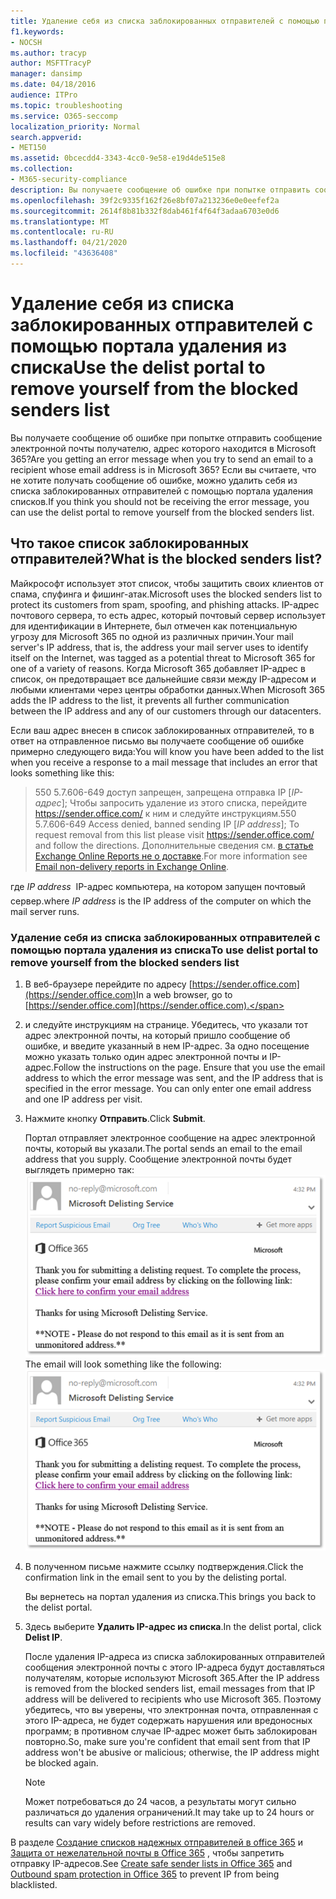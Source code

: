 ```yaml
---
title: Удаление себя из списка заблокированных отправителей с помощью портала удаления из списка
f1.keywords:
- NOCSH
ms.author: tracyp
author: MSFTTracyP
manager: dansimp
ms.date: 04/18/2016
audience: ITPro
ms.topic: troubleshooting
ms.service: O365-seccomp
localization_priority: Normal
search.appverid:
- MET150
ms.assetid: 0bcecdd4-3343-4cc0-9e58-e19d4de515e8
ms.collection:
- M365-security-compliance
description: Вы получаете сообщение об ошибке при попытке отправить сообщение электронной почты получателю, адрес которого находится в Microsoft 365? Если вы считаете, что не хотите получать сообщение об ошибке, можно удалить себя из списка заблокированных отправителей с помощью портала удаления списков.
ms.openlocfilehash: 39f2c9335f162f26e8bf07a213236e0e0eefef2a
ms.sourcegitcommit: 2614f8b81b332f8dab461f4f64f3adaa6703e0d6
ms.translationtype: MT
ms.contentlocale: ru-RU
ms.lasthandoff: 04/21/2020
ms.locfileid: "43636408"
---
```

# <a name="use-the-delist-portal-to-remove-yourself-from-the-blocked-senders-list"></a><span data-ttu-id="f3770-104">Удаление себя из списка заблокированных отправителей с помощью портала удаления из списка</span><span class="sxs-lookup"><span data-stu-id="f3770-104">Use the delist portal to remove yourself from the blocked senders list</span></span>

<span data-ttu-id="f3770-105">Вы получаете сообщение об ошибке при попытке отправить сообщение электронной почты получателю, адрес которого находится в Microsoft 365?</span><span class="sxs-lookup"><span data-stu-id="f3770-105">Are you getting an error message when you try to send an email to a recipient whose email address is in Microsoft 365?</span></span> <span data-ttu-id="f3770-106">Если вы считаете, что не хотите получать сообщение об ошибке, можно удалить себя из списка заблокированных отправителей с помощью портала удаления списков.</span><span class="sxs-lookup"><span data-stu-id="f3770-106">If you think you should not be receiving the error message, you can use the delist portal to remove yourself from the blocked senders list.</span></span>

## <a name="what-is-the-blocked-senders-list"></a><span data-ttu-id="f3770-107">Что такое список заблокированных отправителей?</span><span class="sxs-lookup"><span data-stu-id="f3770-107">What is the blocked senders list?</span></span>

<span data-ttu-id="f3770-108">Майкрософт использует этот список, чтобы защитить своих клиентов от спама, спуфинга и фишинг-атак.</span><span class="sxs-lookup"><span data-stu-id="f3770-108">Microsoft uses the blocked senders list to protect its customers from spam, spoofing, and phishing attacks.</span></span> <span data-ttu-id="f3770-109">IP-адрес почтового сервера, то есть адрес, который почтовый сервер использует для идентификации в Интернете, был отмечен как потенциальную угрозу для Microsoft 365 по одной из различных причин.</span><span class="sxs-lookup"><span data-stu-id="f3770-109">Your mail server's IP address, that is, the address your mail server uses to identify itself on the Internet, was tagged as a potential threat to Microsoft 365 for one of a variety of reasons.</span></span> <span data-ttu-id="f3770-110">Когда Microsoft 365 добавляет IP-адрес в список, он предотвращает все дальнейшие связи между IP-адресом и любыми клиентами через центры обработки данных.</span><span class="sxs-lookup"><span data-stu-id="f3770-110">When Microsoft 365 adds the IP address to the list, it prevents all further communication between the IP address and any of our customers through our datacenters.</span></span>

<span data-ttu-id="f3770-111">Если ваш адрес внесен в список заблокированных отправителей, то в ответ на отправленное письмо вы получаете сообщение об ошибке примерно следующего вида:</span><span class="sxs-lookup"><span data-stu-id="f3770-111">You will know you have been added to the list when you receive a response to a mail message that includes an error that looks something like this:</span></span>

> <span data-ttu-id="f3770-112">550 5.7.606-649 доступ запрещен, запрещена отправка IP [_IP-адрес_]; Чтобы запросить удаление из этого списка, перейдите https://sender.office.com/ к ним и следуйте инструкциям.</span><span class="sxs-lookup"><span data-stu-id="f3770-112">550 5.7.606-649 Access denied, banned sending IP [_IP address_]; To request removal from this list please visit https://sender.office.com/ and follow the directions.</span></span> <span data-ttu-id="f3770-113">Дополнительные сведения см. [в статье Exchange Online Reports не о доставке](https://docs.microsoft.com/Exchange/mail-flow-best-practices/non-delivery-reports-in-exchange-online/non-delivery-reports-in-exchange-online).</span><span class="sxs-lookup"><span data-stu-id="f3770-113">For more information see [Email non-delivery reports in Exchange Online](https://docs.microsoft.com/Exchange/mail-flow-best-practices/non-delivery-reports-in-exchange-online/non-delivery-reports-in-exchange-online).</span></span>

<span data-ttu-id="f3770-114">где  _IP address_  IP-адрес компьютера, на котором запущен почтовый сервер.</span><span class="sxs-lookup"><span data-stu-id="f3770-114">where  _IP address_ is the IP address of the computer on which the mail server runs.</span></span>

### <a name="to-use-delist-portal-to-remove-yourself-from-the-blocked-senders-list"></a><span data-ttu-id="f3770-115">Удаление себя из списка заблокированных отправителей с помощью портала удаления из списка</span><span class="sxs-lookup"><span data-stu-id="f3770-115">To use delist portal to remove yourself from the blocked senders list</span></span>

1. <span data-ttu-id="f3770-116">В веб-браузере перейдите по адресу [https://sender.office.com](https://sender.office.com)</span><span class="sxs-lookup"><span data-stu-id="f3770-116">In a web browser, go to [https://sender.office.com](https://sender.office.com).</span></span>

2. <span data-ttu-id="f3770-p105">и следуйте инструкциям на странице. Убедитесь, что указали тот адрес электронной почты, на который пришло сообщение об ошибке, и введите указанный в нем IP-адрес. За одно посещение можно указать только один адрес электронной почты и IP-адрес.</span><span class="sxs-lookup"><span data-stu-id="f3770-p105">Follow the instructions on the page. Ensure that you use the email address to which the error message was sent, and the IP address that is specified in the error message. You can only enter one email address and one IP address per visit.</span></span>

3. <span data-ttu-id="f3770-120">Нажмите кнопку **Отправить**.</span><span class="sxs-lookup"><span data-stu-id="f3770-120">Click **Submit**.</span></span>

    <span data-ttu-id="f3770-121">Портал отправляет электронное сообщение на адрес электронной почты, который вы указали.</span><span class="sxs-lookup"><span data-stu-id="f3770-121">The portal sends an email to the email address that you supply.</span></span> <span data-ttu-id="f3770-122">Сообщение электронной почты будет выглядеть примерно так: ![снимок экрана, полученный при отсылке запроса через портал рассписка](../../media/bf13e4f7-f68c-4e46-baa7-b6ab4cfc13f3.png)</span><span class="sxs-lookup"><span data-stu-id="f3770-122">The email will look something like the following: ![Screenshot of email received when you submit a request through the delist portal](../../media/bf13e4f7-f68c-4e46-baa7-b6ab4cfc13f3.png)</span></span>

4. <span data-ttu-id="f3770-123">В полученном письме нажмите ссылку подтверждения.</span><span class="sxs-lookup"><span data-stu-id="f3770-123">Click the confirmation link in the email sent to you by the delisting portal.</span></span>

    <span data-ttu-id="f3770-124">Вы вернетесь на портал удаления из списка.</span><span class="sxs-lookup"><span data-stu-id="f3770-124">This brings you back to the delist portal.</span></span>

5. <span data-ttu-id="f3770-125">Здесь выберите **Удалить IP-адрес из списка**.</span><span class="sxs-lookup"><span data-stu-id="f3770-125">In the delist portal, click **Delist IP**.</span></span>

    <span data-ttu-id="f3770-126">После удаления IP-адреса из списка заблокированных отправителей сообщения электронной почты с этого IP-адреса будут доставляться получателям, которые используют Microsoft 365.</span><span class="sxs-lookup"><span data-stu-id="f3770-126">After the IP address is removed from the blocked senders list, email messages from that IP address will be delivered to recipients who use Microsoft 365.</span></span> <span data-ttu-id="f3770-127">Поэтому убедитесь, что вы уверены, что электронная почта, отправленная с этого IP-адреса, не будет содержать нарушения или вредоносных программ; в противном случае IP-адрес может быть заблокирован повторно.</span><span class="sxs-lookup"><span data-stu-id="f3770-127">So, make sure you're confident that email sent from that IP address won't be abusive or malicious; otherwise, the IP address might be blocked again.</span></span>

    > [!NOTE]
    > <span data-ttu-id="f3770-128">Может потребоваться до 24 часов, а результаты могут сильно различаться до удаления ограничений.</span><span class="sxs-lookup"><span data-stu-id="f3770-128">It may take up to 24 hours or results can vary widely before restrictions are removed.</span></span>

<span data-ttu-id="f3770-129">В разделе [Создание списков надежных отправителей в office 365](create-safe-sender-lists-in-office-365.md) и [Защита от нежелательной почты в Office 365](outbound-spam-controls.md) , чтобы запретить отправку IP-адресов.</span><span class="sxs-lookup"><span data-stu-id="f3770-129">See [Create safe sender lists in Office 365](create-safe-sender-lists-in-office-365.md) and [Outbound spam protection in Office 365](outbound-spam-controls.md) to prevent IP from being blacklisted.</span></span>
